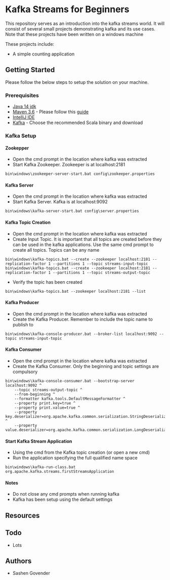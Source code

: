 # Kafka Streams for Beginners

This repository serves as an introduction into the kafka streams world. It will consist of several small projects demonstrating kafka and its use cases. Note that these projects have been written on a windows machine

These projects include:
* A simple counting application

## Getting Started
Please follow the below steps to setup the solution on your machine. 

### Prerequisites
* [Java 14 jdk](https://www.oracle.com/java/technologies/javase-jdk14-downloads.html)
* [Maven 3.6](https://maven.apache.org/install.html) - Please follow this [guide](https://howtodoinjava.com/maven/how-to-install-maven-on-windows/)
* [IntelliJ IDE](https://www.jetbrains.com/idea/download/#section=windows)
* [Kafka](https://kafka.apache.org/downloads) - Choose the recommended Scala binary and download

### Kafka Setup
#### Zookepper
* Open the cmd prompt in the location where kafka was extracted
* Start Kafka Zookeeper. Zookeeper is at localhost:2181
```
bin\windows\zookeeper-server-start.bat config\zookeeper.properties
```
#### Kafka Server
* Open the cmd prompt in the location where kafka was extracted
* Start Kafka Server. Kafka is at localhost:9092
```
bin\windows\kafka-server-start.bat config\server.properties
```
#### Kafka Topic Creation
* Open the cmd prompt in the location where kafka was extracted
* Create Input Topic. It is important that all topics are created before they can be used in the kafka applications. Use the same cmd prompt to create all topics. Topics can be any name
```
bin\windows\kafka-topics.bat --create --zookeeper localhost:2181 --replication-factor 1 --partitions 1 --topic streams-input-topic
bin\windows\kafka-topics.bat --create --zookeeper localhost:2181 --replication-factor 1 --partitions 1 --topic streams-output-topic
```
* Verify the topic has been created
```
bin\windows\kafka-topics.bat --zookeeper localhost:2181 --list
```
#### Kafka Producer
* Open the cmd prompt in the location where kafka was extracted
* Create the Kafka Producer. Remember to include the topic name to publish to
```
bin\windows\kafka-console-producer.bat --broker-list localhost:9092 --topic streams-input-topic
```
#### Kafka Consumer
* Open the cmd prompt in the location where kafka was extracted
* Create the Kafka Consumer. Only the beginning and topic settings are compulsory
```
bin\windows\kafka-console-consumer.bat --bootstrap-server localhost:9092 ^
    --topic streams-output-topic ^
    --from-beginning ^
    --formatter kafka.tools.DefaultMessageFormatter ^
    --property print.key=true ^
    --property print.value=true ^
    --property key.deserializer=org.apache.kafka.common.serialization.StringDeserializer ^
    --property value.deserializer=org.apache.kafka.common.serialization.LongDeserializer
```
#### Start Kafka Stream Application
* Using the cmd from the Kafka topic creation (or open a new cmd)
* Run the application specifying the full qualified name space
```
bin\windows\kafka-run-class.bat org.apache.kafka.streams.firstStreamsApplication
```
#### Notes
* Do not close any cmd prompts when running kafka
* Kafka has been setup using the default settings
 
## Resources

## Todo
* Lots

## Authors
* Sashen Govender

